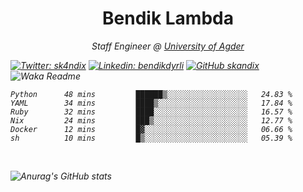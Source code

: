 <h1 align="center"> Bendik Lambda </h1>
<p align="center"><em>Staff Engineer @ <a href="http://www.uia.no">University of Agder</a></p>



[![Twitter: sk4ndix](https://img.shields.io/twitter/follow/sk4ndix?style=social)](https://twitter.com/sk4ndix)
[![Linkedin: bendikdyrli](https://img.shields.io/badge/-bendikdyrli-blue?style=flat-square&logo=Linkedin&logoColor=white&link=https://www.linkedin.com/in/bendikdyrli/)](https://www.linkedin.com/in/bendikdyrli/)
[![GitHub skandix](https://img.shields.io/github/followers/skandix?label=follow&style=social)](https://github.com/skandix)
![Waka Readme](https://github.com/skandix/skandix/workflows/Waka%20Readme/badge.svg)


<!--START_SECTION:waka-->

```text
Python      48 mins         ██████▒░░░░░░░░░░░░░░░░░░   24.83 %
YAML        34 mins         ████▒░░░░░░░░░░░░░░░░░░░░   17.84 %
Ruby        32 mins         ████░░░░░░░░░░░░░░░░░░░░░   16.57 %
Nix         24 mins         ███▒░░░░░░░░░░░░░░░░░░░░░   12.77 %
Docker      12 mins         █▓░░░░░░░░░░░░░░░░░░░░░░░   06.66 %
sh          10 mins         █▒░░░░░░░░░░░░░░░░░░░░░░░   05.39 %
```

<!--END_SECTION:waka-->

  <br>
  
![Anurag's GitHub stats](https://github-readme-stats.vercel.app/api?username=skandix&show_icons=true&theme=tokyonight)


